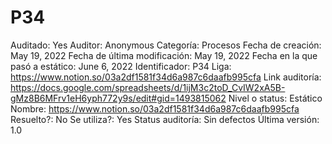 # P34

Auditado: Yes
Auditor: Anonymous
Categoría: Procesos
Fecha de creación: May 19, 2022
Fecha de última modificación: May 19, 2022
Fecha en la que pasó a estático: June 6, 2022
Identificador: P34
Liga: https://www.notion.so/03a2df1581f34d6a987c6daafb995cfa 
Link auditoría: https://docs.google.com/spreadsheets/d/1ijM3c2toD_CvIW2xA5B-gMz8B6MFrv1eH6yph772y9s/edit#gid=1493815062
Nivel o status: Estático
Nombre: https://www.notion.so/03a2df1581f34d6a987c6daafb995cfa 
Resuelto?: No
Se utiliza?: Yes
Status auditoría: Sin defectos
Última versión: 1.0